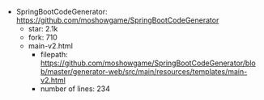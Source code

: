 - SpringBootCodeGenerator: https://github.com/moshowgame/SpringBootCodeGenerator
  + star: 2.1k
  + fork: 710
  + main-v2.html
    - filepath: https://github.com/moshowgame/SpringBootCodeGenerator/blob/master/generator-web/src/main/resources/templates/main-v2.html
    - number of lines: 234

